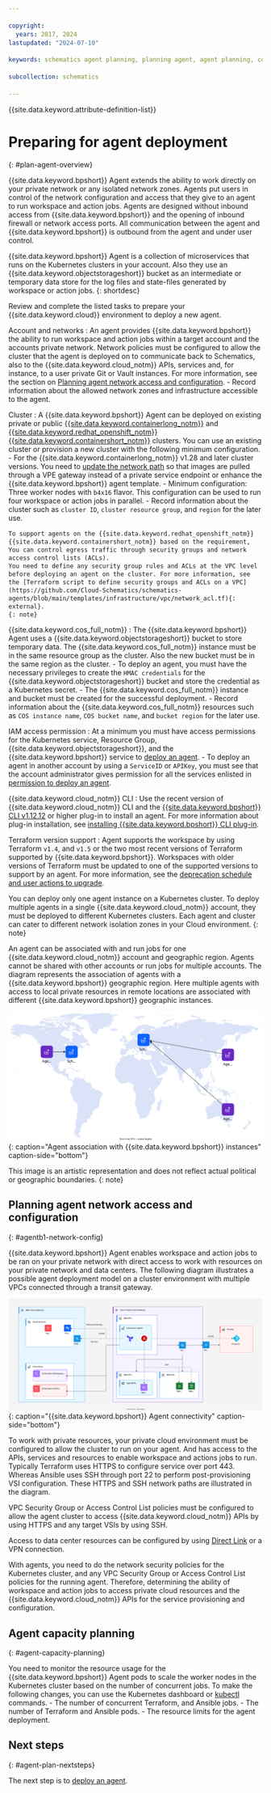 ```yaml
---

copyright:
  years: 2017, 2024
lastupdated: "2024-07-10"

keywords: schematics agent planning, planning agent, agent planning, command-line, api, ui

subcollection: schematics

---
```


{{site.data.keyword.attribute-definition-list}}


# Preparing for agent deployment
{: #plan-agent-overview}

{{site.data.keyword.bpshort}} Agent extends the ability to work directly on your private network or any isolated network zones. Agents put users in control of the network configuration and access that they give to an agent to run workspace and action jobs. Agents are designed without inbound access from {{site.data.keyword.bpshort}} and the opening of inbound firewall or network access ports. All communication between the agent and {{site.data.keyword.bpshort}} is outbound from the agent and under user control.

{{site.data.keyword.bpshort}} Agent is a collection of microservices that runs on the Kubernetes clusters in your account. Also they use an {{site.data.keyword.objectstorageshort}} bucket as an intermediate or temporary data store for the log files and state-files generated by workspace or action jobs. 
{: shortdesc}

Review and complete the listed tasks to prepare your {{site.data.keyword.cloud}} environment to deploy a new agent.

Account and networks
:   An agent provides {{site.data.keyword.bpshort}} the ability to run workspace and action jobs within a target account and the accounts private network. Network policies must be configured to allow the cluster that the agent is deployed on to communicate back to Schematics, also to the {{site.data.keyword.cloud_notm}} APIs, services and, for instance, to a user private Git or Vault instances. For more information, see the section on [Planning agent network access and configuration](/docs/schematics?topic=schematics-plan-agent-overview#agentb1-network-config).
    - Record information about the allowed network zones and infrastructure accessible to the agent.

Cluster
:   A {{site.data.keyword.bpshort}} Agent can be deployed on existing private or public [{{site.data.keyword.containerlong_notm}}](/docs/containers?topic=containers-clusters) and [{{site.data.keyword.redhat_openshift_notm}} {{site.data.keyword.containershort_notm}}](/docs/openshift?topic=openshift-learning-path-admin#admin_cluster) clusters. You can use an existing cluster or provision a new cluster with the following minimum configuration.
    - For the {{site.data.keyword.containerlong_notm}} v1.28 and later cluster versions. You need to [update the network path](/docs/vpc?topic=vpc-private-path-service-about) so that images are pulled through a VPE gateway instead of a private service endpoint or enhance the {{site.data.keyword.bpshort}} agent template.
    - Minimum configuration: Three worker nodes with `b4x16` flavor. This configuration can be used to run four workspace or action jobs in parallel.
    - Record information about the cluster such as `cluster ID`, `cluster resource group`, and `region` for the later use.

    To support agents on the {{site.data.keyword.redhat_openshift_notm}} {{site.data.keyword.containershort_notm}} based on the requirement, You can control egress traffic through security groups and network access control lists (ACLs).
    You need to define any security group rules and ACLs at the VPC level before deploying an agent on the cluster. For more information, see the [Terraform script to define security groups and ACLs on a VPC](https://github.com/Cloud-Schematics/schematics-agents/blob/main/templates/infrastructure/vpc/network_acl.tf){: external}.
    {: note}

{{site.data.keyword.cos_full_notm}}
:   The {{site.data.keyword.bpshort}} Agent uses a {{site.data.keyword.objectstorageshort}} bucket to store temporary data. The {{site.data.keyword.cos_full_notm}} instance must be in the same resource group as the cluster. Also the new bucket must be in the same region as the cluster.
    - To deploy an agent, you must have the necessary privileges to create the `HMAC credentials` for the {{site.data.keyword.objectstorageshort}} bucket and store the credential as a Kubernetes secret.
    - The {{site.data.keyword.cos_full_notm}} instance and bucket must be created for the successful deployment. 
    - Record information about the {{site.data.keyword.cos_full_notm}} resources such as `COS instance name`, `COS bucket name`, and `bucket region` for the later use.

IAM access permission
:   At a minimum you must have access permissions for the Kubernetes service, Resource Group, {{site.data.keyword.objectstorageshort}}, and the {{site.data.keyword.bpshort}} service to [deploy an agent](/docs/schematics?topic=schematics-deploy-agent-overview&interface=cli).
    - To deploy an agent in another account by using a `ServiceID` or `APIKey`, you must see that the account administrator gives permission for all the services enlisted in [permission to deploy an agent](/docs/schematics?topic=schematics-access#agent-permissions).

{{site.data.keyword.cloud_notm}} CLI
:   Use the recent version of {{site.data.keyword.cloud_notm}} CLI and the [{{site.data.keyword.bpshort}} CLI v1.12.12](/docs/schematics?topic=schematics-setup-cli#install-schematics-plugin) or higher plug-in to install an agent. For more information about plug-in installation, see [installing {{site.data.keyword.bpshort}} CLI plug-in](/docs/schematics?topic=schematics-setup-cli#install-schematics-plugin).

Terraform version support
:   Agent supports the workspace by using Terraform `v1.4`, and `v1.5` or the two most recent versions of Terraform supported by {{site.data.keyword.bpshort}}. Workspaces with older versions of Terraform must be updated to one of the supported versions to support by an agent. For more information, see the [deprecation schedule and user actions to upgrade](/docs/schematics?topic=schematics-deprecate-tf-version#deprecate-timeline).

You can deploy only one agent instance on a Kubernetes cluster. To deploy multiple agents in a single {{site.data.keyword.cloud_notm}} account, they must be deployed to different Kubernetes clusters. Each agent and cluster can cater to different network isolation zones in your Cloud environment.
{: note}

An agent can be associated with and run jobs for one {{site.data.keyword.cloud_notm}} account and geographic region. Agents cannot be shared with other accounts or run jobs for multiple accounts. The diagram represents the association of agents with a {{site.data.keyword.bpshort}} geographic region. Here multiple agents with access to local private resources in remote locations are associated with different {{site.data.keyword.bpshort}} geographic instances.

![Agent association with {{site.data.keyword.bpshort}} instances](images/new/sc-agents-world.svg){: caption="Agent association with {{site.data.keyword.bpshort}} instances" caption-side="bottom"}

This image is an artistic representation and does not reflect actual political or geographic boundaries. {: note}

## Planning agent network access and configuration
{: #agentb1-network-config}

{{site.data.keyword.bpshort}} Agent enables workspace and action jobs to be ran on your private network with direct access to work with resources on your private network and data centers. The following diagram illustrates a possible agent deployment model on a cluster environment with multiple VPCs connected through a transit gateway.

![{{site.data.keyword.bpshort}} Agent connectivity](images/sc-agents-network.svg){: caption="{{site.data.keyword.bpshort}} Agent connectivity" caption-side="bottom"}

To work with private resources, your private cloud environment must be configured to allow the cluster to run on your agent. And has access to the APIs, services and resources to enable workspace and actions jobs to run. Typically Terraform uses HTTPS to configure service over port 443. Whereas Ansible uses SSH through port 22 to perform post-provisioning VSI configuration. These HTTPS and SSH network paths are illustrated in the diagram.

VPC Security Group or Access Control List policies must be configured to allow the agent cluster to access {{site.data.keyword.cloud_notm}} APIs by using HTTPS and any target VSIs by using SSH.

Access to data center resources can be configured by using [Direct Link](/docs/dl?topic=dl-dl-about) or a VPN connection.

With agents, you need to do the network security policies for the Kubernetes cluster, and any VPC Security Group or Access Control List policies for the running agent. Therefore, determining the ability of workspace and action jobs to access private cloud resources and the {{site.data.keyword.cloud_notm}} APIs for the service provisioning and configuration.

## Agent capacity planning 
{: #agent-capacity-planning}

You need to monitor the resource usage for the {{site.data.keyword.bpshort}} Agent pods to scale the worker nodes in the Kubernetes cluster based on the number of concurrent jobs. To make the following changes, you can use the Kubernetes dashboard or [kubectl](/docs/containers?topic=containers-cli-install) commands.
    - The number of concurrent Terraform, and Ansible jobs.
    - The number of Terraform and Ansible pods.
    - The resource limits for the agent deployment.

## Next steps
{: #agent-plan-nextsteps}

The next step is to [deploy an agent](/docs/schematics?topic=schematics-deploy-agent-overview).
